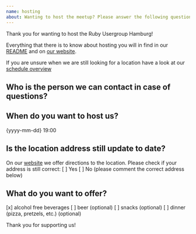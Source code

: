 ```yaml
---
name: hosting
about: Wanting to host the meetup? Please answer the following questions
---
```


Thank you for wanting to host the Ruby Usergroup Hamburg!

Everything that there is to know about hosting you will in find in our [README](https://github.com/rughh/planning#ausrichten--hosting) and on [our website](http://hamburg.onruby.de/locations/none?locale=en).

If you are unsure when we are still looking for a location have a look at our [schedule overview](https://github.com/rughh/planning/issues/129)

## Who is the person we can contact in case of questions?


## When do you want to host us?
{yyyy-mm-dd} 19:00

## Is the location address still update to date?
On our [website](https://hamburg.onruby.de/locations) we offer directions to the location. Please check if your address is still correct: 
[ ] Yes
[ ] No (please comment the correct address below)

## What do you want to offer?
[x] alcohol free beverages
[ ] beer (optional)
[ ] snacks (optional) 
[ ] dinner (pizza, pretzels, etc.) (optional)

Thank you for supporting us!
